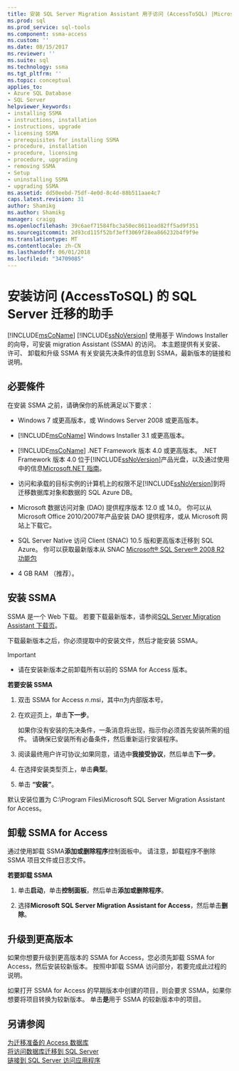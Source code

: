 ```yaml
---
title: 安装 SQL Server Migration Assistant 用于访问 (AccessToSQL) |Microsoft 文档
ms.prod: sql
ms.prod_service: sql-tools
ms.component: ssma-access
ms.custom: ''
ms.date: 08/15/2017
ms.reviewer: ''
ms.suite: sql
ms.technology: ssma
ms.tgt_pltfrm: ''
ms.topic: conceptual
applies_to:
- Azure SQL Database
- SQL Server
helpviewer_keywords:
- installing SSMA
- instructions, installation
- instructions, upgrade
- licensing SSMA
- prerequisites for installing SSMA
- procedure, installation
- procedure, licensing
- procedure, upgrading
- removing SSMA
- Setup
- uninstalling SSMA
- upgrading SSMA
ms.assetid: dd50eebd-75df-4e0d-8c4d-88b511aae4c7
caps.latest.revision: 31
author: Shamikg
ms.author: Shamikg
manager: craigg
ms.openlocfilehash: 39c6aef71584fbc3a50ec8611ead82ff5ad9f351
ms.sourcegitcommit: 2d93cd115f52bf3eff3069f28ea866232b4f9f9e
ms.translationtype: MT
ms.contentlocale: zh-CN
ms.lasthandoff: 06/01/2018
ms.locfileid: "34709085"
---
```

# <a name="installing-sql-server-migration-assistant-for-access-accesstosql"></a>安装访问 (AccessToSQL) 的 SQL Server 迁移的助手
[!INCLUDE[msCoName](../../includes/msconame_md.md)] [!INCLUDE[ssNoVersion](../../includes/ssnoversion_md.md)] 使用基于 Windows Installer 的向导，可安装 migration Assistant (SSMA) 的访问。 本主题提供有关安装、 许可、 卸载和升级 SSMA 有关安装先决条件的信息到 SSMA，最新版本的链接和说明。  
  
## <a name="prerequisites"></a>必要條件  
在安装 SSMA 之前，请确保你的系统满足以下要求：  
  
-   Windows 7 或更高版本，或 Windows Server 2008 或更高版本。  
  
-   [!INCLUDE[msCoName](../../includes/msconame_md.md)] Windows Installer 3.1 或更高版本。  
  
-   [!INCLUDE[msCoName](../../includes/msconame_md.md)] .NET Framework 版本 4.0 或更高版本。 .NET Framework 版本 4.0 位于[!INCLUDE[ssNoVersion](../../includes/ssnoversion_md.md)]产品光盘，以及通过使用中的信息[Microsoft.NET 指南](https://docs.microsoft.com/dotnet/framework/)。
  
-   访问和承载的目标实例的计算机上的权限不足[!INCLUDE[ssNoVersion](../../includes/ssnoversion_md.md)]到将迁移数据库对象和数据的 SQL Azure DB。  
  
-   Microsoft 数据访问对象 (DAO) 提供程序版本 12.0 或 14.0。 你可以从 Microsoft Office 2010/2007年产品安装 DAO 提供程序，或从 Microsoft 网站上下载它。  
  
-   SQL Server Native 访问 Client (SNAC) 10.5 版和更高版本迁移到 SQL Azure。 你可以获取最新版本从 SNAC [Microsoft® SQL Server® 2008 R2 功能包](http://go.microsoft.com/fwlink/?LinkId=196940)  
  
-   4 GB RAM （推荐）。  
  
## <a name="installing-ssma"></a>安装 SSMA  
SSMA 是一个 Web 下载。 若要下载最新版本，请参阅[SQL Server Migration Assistant 下载页](http://aka.ms/ssmaforaccess)。  
  
下载最新版本之后，你必须提取中的安装文件，然后才能安装 SSMA。

> [!IMPORTANT]  
> -   请在安装新版本之前卸载所有以前的 SSMA for Access 版本。  
  
**若要安装 SSMA**  
  
1.  双击 SSMA for Access *n*.msi，其中*n*为内部版本号。  
  
2.  在欢迎页上，单击**下一步**。  
  
    如果你没有安装的先决条件，一条消息将出现，指示你必须首先安装所需的组件。 请确保已安装所有必备条件，然后重新运行安装程序。  
  
3.  阅读最终用户许可协议;如果同意，请选中**我接受协议**，然后单击**下一步**。  
  
4.  在选择安装类型页上，单击**典型**。  
  
5.  单击 **“安装”**。  
  
默认安装位置为 C:\Program Files\Microsoft SQL Server Migration Assistant for Access。  
  
## <a name="uninstalling-ssma-for-access"></a>卸载 SSMA for Access  
通过使用卸载 SSMA**添加或删除程序**控制面板中。 请注意，卸载程序不删除 SSMA 项目文件或日志文件。  
  
**若要卸载 SSMA**  
  
1.  单击**启动**，单击**控制面板**，然后单击**添加或删除程序**。  
  
2.  选择**Microsoft SQL Server Migration Assistant for Access**，然后单击**删除**。  
  
## <a name="upgrading-to-a-later-version"></a>升级到更高版本  
如果你想要升级到更高版本的 SSMA for Access，您必须先卸载 SSMA for Access，然后安装较新版本。 按照中卸载 SSMA 访问部分，若要完成此过程的说明。  
  
如果打开 SSMA for Access 的早期版本中创建的项目，则会要求 SSMA，如果你想要将项目转换为较新版本。 单击**是**用于 SSMA 的较新版本中的项目。  
  
## <a name="see-also"></a>另请参阅  
[为迁移准备的 Access 数据库](http://msdn.microsoft.com/9b80a9e0-08e7-4b4d-b5ec-cc998d3f5114)  
[将访问数据库迁移到 SQL Server](http://msdn.microsoft.com/76a3abcf-2998-4712-9490-fe8d872c89ca)  
[链接到 SQL Server 访问应用程序](http://msdn.microsoft.com/82374ad2-7737-4164-a489-13261ba393d4)  
  
